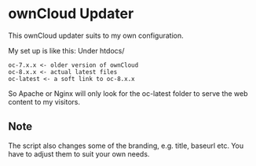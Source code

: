 ownCloud Updater
==

This ownCloud updater suits to my own configuration.

My set up is like this:
Under htdocs/
```
oc-7.x.x <- older version of ownCloud
oc-8.x.x <- actual latest files
oc-latest <- a soft link to oc-8.x.x
```

So Apache or Nginx will only look for the oc-latest folder to serve the web
content to my visitors.

Note
--
The script also changes some of the branding, e.g. title, baseurl etc. You have
to adjust them to suit your own needs.
